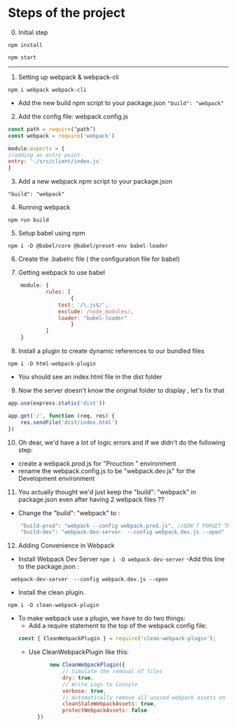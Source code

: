# Steps of the project 

0. Initial step
```
npm install
```
```
npm start 
```
---
1. Setting up webpack & webpack-cli

```
npm i webpack webpack-cli
```

- Add the new build npm script to your package.json ``` "build": "webpack" ```

2. Add the config file: webpack.config.js
```javascript
const path = require(‘path’) 
const webpack = require('webpack')

module.exports = {
//adding an entry point 
entry: './src/client/index.js'
}
```

3. Add a new webpack npm script to your package.json
```
"build": "webpack"
```

4. Running webpack 
```
npm run build
```
5. Setup babel using npm

```
npm i -D @babel/core @babel/preset-env babel-loader
```
6. Create the .babelrc file ( the configuration file for babel)

7. Getting webpack to use babel
```javascript
    module: {
            rules: [
                    {
                test: '/\.js$/',
                exclude: /node_modules/,
                loader: "babel-loader"
                    }
            ]
    }
```
8. Install a plugin to create dynamic references to our bundled files
```
npm i -D html-webpack-plugin
```
- You should see an index.html file in the dist folder

9. Now the server doesn't know the original folder to display , let's fix that

```javascript
app.use(express.static('dist'))

app.get('/', function (req, res) {
    res.sendFile('dist/index.html')
})

```
10. Oh dear, we'd have a lot of logic errors and If we didn't do the following step: 
- create a webpack.prod.js for "Prouction " environment
- rename the webpack.config.js to be "webpack.dev.js" for the Development environment

11. You actually thought we'd just keep the "build": "webpack" in package.json even after having 2 webpack files ??
- Change the "build": "webpack" to : 

```javascript
    "build-prod": "webpack --config webpack.prod.js", //DON'T FORGET THE COMMA " , " 
    "build-dev": "webpack-dev-server  --config webpack.dev.js --open"
```
12. Adding Convenience in Webpack
- Install Webpack Dev Server 
``` npm i -D webpack-dev-server ```
-Add this line to the package.json :
```
 webpack-dev-server  --config webpack.dev.js --open
```
- Install the clean plugin. 

```
npm i -D clean-webpack-plugin
```
- To make webpack use a plugin, we have to do two things:
  - Add a require statement to the top of the webpack config file:
  ```javascript
  const { CleanWebpackPlugin } = require('clean-webpack-plugin');
  ```
  - Use CleanWebpackPlugin like this:
  ```javascript
            new CleanWebpackPlugin({
                // Simulate the removal of files
                dry: true,
                // Write Logs to Console
                verbose: true,
                // Automatically remove all unused webpack assets on rebuild
                cleanStaleWebpackAssets: true,
                protectWebpackAssets: false
        })
  ```
